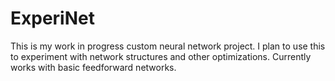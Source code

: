 # ExperiNet

This is my work in progress custom neural network project. I plan to use this to experiment with network structures and other optimizations. Currently works with basic feedforward networks. 
